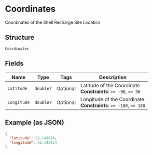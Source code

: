 
# Coordinates

Coordinates of the Shell Recharge Site Location

## Structure

`Coordinates`

## Fields

| Name | Type | Tags | Description |
|  --- | --- | --- | --- |
| `Latitude` | `double?` | Optional | Latitude of the Coordinate<br>**Constraints**: `>= -90`, `<= 90` |
| `Longitude` | `double?` | Optional | Longitude of the Coordinate<br>**Constraints**: `>= -180`, `<= 180` |

## Example (as JSON)

```json
{
  "latitude": 52.143814,
  "longitude": 52.143814
}
```

